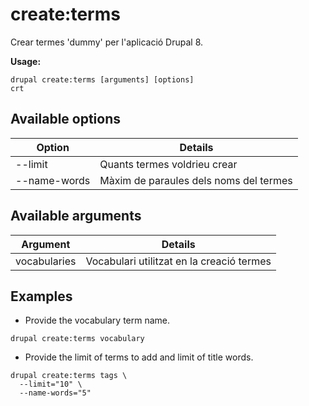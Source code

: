# create:terms
Crear termes 'dummy' per l'aplicació Drupal 8.

**Usage:**
```
drupal create:terms [arguments] [options]
crt
```

## Available options
Option | Details
-------|-------------
--limit | Quants termes voldrieu crear
--name-words | Màxim de paraules dels noms del termes

## Available arguments
Argument | Details
---------|-------------
vocabularies | Vocabulari utilitzat en la creació termes

## Examples
* Provide the vocabulary term name.
```
drupal create:terms vocabulary
```
* Provide the limit of terms to add and limit of title words.
```
drupal create:terms tags \
  --limit="10" \
  --name-words="5"
```
